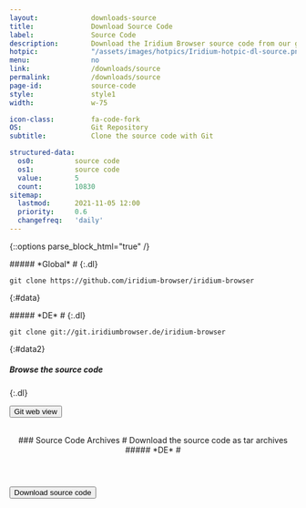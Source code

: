 ```yaml
---
layout:				downloads-source
title:				Download Source Code
label:				Source Code
description:		Download the Iridium Browser source code from our git repository using the command line or simply download the tar.gz file.
hotpic: 			"/assets/images/hotpics/Iridium-hotpic-dl-source.png"
menu:				no
link:				/downloads/source
permalink:			/downloads/source
page-id:			source-code
style:				style1
width:				w-75

icon-class:			fa-code-fork
OS: 				Git Repository
subtitle:			Clone the source code with Git

structured-data:
  os0:			source code
  os1:			source code
  value:		5
  count:		10830
sitemap:
  lastmod:		2021-11-05 12:00
  priority:		0.6
  changefreq:	'daily'
---
```

{::options parse_block_html="true" /}
<div class="row gtr-200">
<div class="col-6 col-12-small">
##### *Global* #
{:.dl}

	git clone https://github.com/iridium-browser/iridium-browser
{:#data}
</div>
<div class="col-6 col-12-small">
##### *DE* #
{:.dl}

	git clone git://git.iridiumbrowser.de/iridium-browser
{:#data2}
</div></div>

##### Browse the source code #
{:.dl}
<form action="https://github.com/iridium-browser/iridium-browser" target="_blank">
<button type="submit" title="Git web view" class="button wht icon fa-code">Git web view</button>
</form>
<br/>
<div class="icon os fa-file-code-o"></div>
<header>
### Source Code Archives #
Download the source code as tar archives   
##### *DE* #
</header>
<form action="https://downloads.iridiumbrowser.de/source/" target="_blank">
<button type="submit" title="Download source code" class="button download">Download source code</button>
</form>
<br/>
